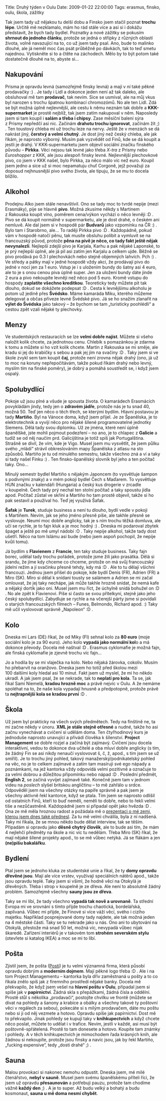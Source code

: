 Title: Druhý týden v Oulu
Date: 2009-01-22 22:00:00
Tags: erasmus, finsko, oulu, škola, zážitky

Tak jsem tady už nějakou tu delší dobu a Finsko jsem stačil poznat **trochu lépe**. Určitě mě nezklamalo, mám ho rád stále více a asi si i dokážu představit, že bych tady bydlel. Poznatky a nové zážitky se pokusím **shrnout do jednoho článku**, protože se jedná o střípky z různých oblastí života, volně navazující na to, co už jsem tady psal. Ano, bude to malinko dlouhé, ale já neměl moc čas psát průběžně po dávkách, tak to teď smetu najednou. Vytiskněte si to a čtěte na záchodech. Mělo by to být potom také dostatečně dlouhé na to, abyste si…

## Nakupování

Prisma je opravdu levná (samozřejmě finsky levná) a mají v ní také pěkné prodavačky :) . Je tady i Lidl a dokonce jeden není až tak daleko, ale obsluhoval mě tam **prodavač**, tak nevím. Sice se usmíval, ale na můj vkus byl narozen s trochu špatnou kombinací chromozómů. No ale ten Lidl. Zdá se být možná úplně nejlevnější, ale cestu k němu neznám tak dobře a **KKK-supermarket** je prostě nejblíž, tak jsem zatím nakupoval v něm. Naposledy jsem si tam koupil i **salám a třeba i chipsy**. Zase měsíční balení sýra z Prismy nepředčí asi nic. Začínám **drahotu trochu ignorovat**, začínám žít ;) . Ten toustový chleba mi už trochu leze na nervy. Ještě že v menzách se dá nakrást jiný, **čerstvý a velmi chutný**. Je dost jiný než český chleba, ale jak říkám, je naprosto výborný. Musím pak vyzvědět od Finů, kde se dá koupit a jestli je drahý. V KKK-supermarketu jsem objevil sociální značku finského původu – **Pirkka**. Věci nejsou tak levné jako třeba *X-tra* z Prismy nebo *Euroshopper* z KKK, ale jsou alespoň finsky levné. Nejlevnější plechovkové pivo, co jsem v KKK našel, bylo Pirkka, za něco málo víc než euro. Koupil jsem jedno a sice už si moc nepamatuju chuť Corgoně, jejž považuji za doposud nejhnusnější pivo svého života, ale tipuju, že se mu to docela blížilo.

## Alkohol

Prodejnu Alko jsem stále nenavštívil. Ono se tady moc to tvrdé nepije (mezi Erasmáky), pije se hlavně **pivo**. Možná zkusíme někdy s Martinem z Rakouska koupit víno, poměrem cena/výkon vychází o něco levněji :D . Pivo se dá koupit normálně v supermarketu, ale je dost drahé, o českém ani nemluvě. Ale dal jsem si v hospodě pár **Budvarů** jako vzpomínku na ČR :) . Bylo tam i Starobrno, ale… To raději Pirkka pivo :D . Každopádně, pokud vám v hospodě natočí pěnu, tak musíte obsluhu políbit a vymluvit se na francouzský původ, protože **pěna na pivě je něco, co tady fakt ještě nějak nevynalezli**. Nejlepší zdejší pivo je Karjala, Karhu a pak nějaké Laponské, to je prý nejlepší úplně, ale já pil asi zatím jen Karjalu a celkem ujde. Běžně se pivo prodává po 0.3 l plechovkách nebo stejně objemných lahvích. Pch :) . Ve středy a pátky mají v jedné hospodě vždy akci, že prodávají pivo do jedné v noci jen za 1 euro. Vstup je i s uložením bundy do šatny asi 4 euro, ale to je s onou cenou piva úplně super. Jen za uložení bundy dáte jinde 2 eura a pivo nekoupíte levněji než něco pod 5 euro. Kromě vstupu do hospody **zaplatíte všechno kreditkou**. Teoreticky tedy můžete pít tak dlouho, dokud se dokážete podepsat :D . Cesta k levnějšímu alkoholu je potom už jedině přes **Švédsko**. Máme kamaráda Miku, kterého můžeme delegovat a občas přiveze levné Švédské pivo. Já se ho snažím zlanařit na **výlet do Švédska** jako takový – že bychom se tam „turisticky poohlédli“ a cestou zpět vzali nějaké ty plechovky.

## Menzy

Ve studentských restauracích se lze **velmi dobře najíst**. Můžete si všeho naložit kolik chcete, za jednotnou cenu. Chlebík s pomazánkou je zdarma k tomu a můžete si ho vzít kolik chcete. Martin z Rakouska se mi směje, ale kradu si jej do krabičky s sebou a pak jej jím na svačiny :D . Taky jsem si ve škole zvykl sem tam koupit **čaj**, protože není zrovna nějak drahý (ono, já už to moc na koruny nepřepočítávám, takže pokud říkám drahý nebo levný, myslím tím na finské poměry), je dobrý a pomáhá soustředit se, i když jsem ospalý.

## Spolubydlící

Pokoje už jsou plné a všude je spousta života. O kamarádech Erasmácích povykládám jindy, tedy jen o **zdravém jádře**, protože nás je tu snad 40, možná 50. Teď jen něco o těch třech, se kterými bydlím. Hlavní postavou je tady **Martiño**. Byl na Vánoce doma, když jsem přijel. Je ze Španělska, je to elektrotechnik a vyvíjí něco pro nějaké šílené programovatelné jednotky Siemens. Dělá tady svou diplomku. Už ze jména, které není úplně španělšké, jste mohli pojmout podezření – no ano, je to chlapec z **Galicie** a tudíž se od něj naučím prd. Galicijština je totiž spíš jak Portugalština. Strašně se divil, že vím, kde je Vigo. Musel jsem mu vysvětlit, že jsem půlku svého „mládí“ strávil obkreslováním mapy Španělska z atlasu na sto způsobů. Martiño je tu od minulého semestru, takže všechno zná a ví a taky si tady našel Finku :) . Ten finsko-španělský slovník byl jeho a ten počítač taky. Ono…

Minulý semestr bydlel Martiño s nějakým Japoncem (to vysvětluje šampon s podivnými znaky) a v mém pokoji bydlel Čech s Maďarem. To vysvětluje HUN značku v kalendáři (Hungaria) a český kus drogerie v zrcadle v koupelně. Čech tady prý nechal ten stolní počítač a taky spoustu jídla apod. Počítač zůstal ve skříni a Martiño ho tam prostě objevil, takže si ho pak sestavil a používal ho. Teď jej využívá Šafak.

**Šafak** je **Turek**, studuje business a není tu dlouho, bydlí vedle v pokoji s Martiñem. Nevím, jak se jeho jméno přesně píše, ale takhle přesně se vyslovuje. Neumí moc dobře anglicky, tak je s ním trochu těžká domluva, ale učí se rychle, je to fajn kluk a je moc hodný :) . Dneska mi podaroval zbytek špaget a ještě po mě umyl nádobí :O . Taky nepije alkohol, takže tady dost ušetří. Něco na tom Islámu asi bude (nebo jsem aspoň pochopil, že nepije kvůli tomu).

Já bydlím s **Flavienem** z **Francie**, ten taky studuje business. Taky fajn borec, udělal tady trochu pořádek, protože jsme žili jako prasátka. Dělá si srandu, že jíme kdy chceme co chceme, protože on má svůj francouzský jídelní režim a jí svačinku přesně tehdy, kdy má :D . Ale to tu dělají všichni francouzi. Jednou jsem přišel do pokoje, kde bydlí Denis (FR), Adrien (FR) a Miro (SK). Miro si dělal k snídani tousty se salámem a Adrien se mi začal omlouvat, že jej taky nechápe, jak může takhle hrozně snídat, že nemá kafe a nějaký dortík jako oni. Musel jsem mu říct, že úchylně snídá bohužel on :D . No ale zpět k Flavienovi. Píše si často se svou přítelkyní, stejně jako jeho český spolubydlící. Zabydluje se rychle a na včerejší párty jsme si povídali o starých francouzských filmech – Funes, Belmondo, Richard apod. :) Taky mě učil vyslovovat správně „Napoleon“ :D .

## Kolo

Dneska mi Lars (DE) říkal, že od Miky (FI) sehnal kolo za **80 euro** (moje sociální kolo je za 90 euro). Jeho kolo **vypadá jako normální kol**o a má dokonce převody. Docela mě naštval :D . Erasmus cyklomafie je možná fajn, ale finská cyklomafie je zjevně trochu víc fajn…

Jo a hodila by se mi vlaječka na kolo. Nebo nějaká žárovka, cokoliv. Musím ho přebarvit na oranžovo. Dneska jsem ho totiž před školou mezi 100 dalšími koly hledal asi 10 minut. Fakt jsem už myslel, že mi ho někdo ukradl. A jak jsem psal, že se nekrade, tak to **neplatí pro kola**. Ta se, jak říkal Sami Niemelä, **kradou hrozně moc** a právě nejvíc v Oulu. A že nemáme spoléhat na to, že naše kola vypadají hnusně a předpotopně, protože právě ta **nejtrapnější kola se kradou první** :D .

## Škola

Už jsem byl prakticky na všech svých předmětech. Tedy na finštině ne, ta mi začne někdy v únoru. **XML je stále stejně otřesné** a nudné, takže ho asi začnu vynechávat a cvičení si udělám doma. Ten čtyřhodinový kurs je jednoduše naprosto unavující a přivádí člověka k šílenství. **Project Management** se dobře rozjel a začíná být zajímavý. Cvičení jsou docela interaktivní, vedou to dokonce dva učitelé a oba mluví dobře anglicky (s tím, že žádný Fin se asi nikdy nenaučí vyslovovat š, č, ž, apod., s tím jsem se už smířil). Je to trochu jiný pohled, takový manažerský/pod­nikatelský pohled na věc, no je to celkem zajímavé a zatím tam masíruji své ego nápady a poznámkami, na jež kantorka vždy odpovídá velmi pozitivně a označuje to za velmi dobrou a důležitou připomínku nebo nápad :D . Poslední předmět, **English 2**, se začíná vyvíjet zajímavě také. Konečně jsem tam v jednom videu na *poslech* slyšel britskou angličtinu – to mě zahřálo u srdce. Odpověděl jsem na všechny otázky na papíře správně a pak jsem je všechny aktivně řekl kantorce, když se ptala. Tím jsem se naprosto odlišil od ostatních Finů, kteří to buď neměli, neměli to dobře, nebo to řekli velmi tiše a nezůčastněně. Každopádně jsem si připadal opět jako hvězda :D . Ona ze mě měla hroznou radost a požádala mě o [prezentaci o mé zemi, kterou jsem dnes také přednesl]({filename}2009-01-22_tsekin-tasavalta.md). Za tu mě velmi chválila, byla z ní nadšená. Taky mi říkala, že se mnou někdo bude dělat interview, tak se těším. Připadám si opravdu jako **děsně chytrý člověk**, ale to bude asi tím, že mám 4 nejlehčí předměty na škole a nic víc tu nedělám. Třeba Miro (SK) říkal, že mají nějaké šílené projekty apod., to se mě vůbec netýká. Já se flákám a jen **(ne)píšu bakalářku**.

## Bydlení

Ptal jsem se jednoho kluka ze studentské unie a říkal, že ty **domy opravdu dřevěné jsou**. Mají ale více vrstev, využívají speciálních nátěrů apod., takže jsou opravdu teplé. Taky jsem si všiml, že hodně věcí na Otokylä je dřevěných. Třeba i strop v koupelně je ze dřeva. Ale není to absolutně žádný problém. Samozřejmě všechny **sauny jsou ze dřeva**.

Taky se mi líbí, že tady všechno **vypadá tak nově a urovnaně**. Ta střední Evropa mi ve srovnání s tímto přijde trochu chaotická, bordelářská, zaplivaná. Vůbec mi přijde, že Finové si více váží věcí, svého i cizího majetku. Například posprejované domy tady najdete, ale tak možná jeden na 4 městské části. Taky se tu nekrade jako u nás. Ono ani to ubytování na Otokylä, přestože má snad 50 let, možná víc, nevypadá vůbec nijak škaredě. Zařízení interiérů je v takovém tom **strohém severském stylu** (otevřete si katalog IKEA) a moc se mi to líbí.

## Pošta

Zjistil jsem, že pošta ([Posti](http://www.posti.fi/english/)) je tu velmi významná firma, která působí opravdu dobrým a **moderním dojmem**. Mají pěkné logo třeba :D . Ale i na tom Project Managementu – kantorka byla dřív zaměstnaná u pošty a to co říkala znělo spíš jak z firemního prostředí nějaké banky. Docela mě překvapilo, že když jsem vešel na **hlavní poštu v Oulu**, připadal jsem si spíše jak v **papirnictví**. Žádná skla s přepážkami, žádná čísla a oddělní. Prostě stůl s několika „prodavači“, postojíte chvilku ve frontě (můžete se dívat na pohledy a šanony a krabice a obálky a všechny takové ty poštovní věci v regálech za sebou), pokecáte si s milým prodavačem, dáte mu poštu nebo si ji od něj vezmete a hotovo. Opravdu spíše jak papírnictví. Dost mě to překvapilo. Jinak pohledy se kupují taky v **knihkupectvích** a když chcete něco poslat, můžete to udělat i v trafice. Nevím, jestli v každé, asi musí být poštovně-spřátelená. Prostě to tam donesete a hotovo. Koupíte tam známky i pohledy. A v těch knihkupectvích je mimochodem řada krásných knih, ale žádnou si nekoupíte, protože jsou finsky a navíc jsou, jak by řekl Martiño, „fucking expensive“, tedy „dosti drahé“ ;) .

## Sauna

Malou provokaci si nakonec nemohu odpustit. Dneska jsem, mé milé čtenářstvo, **nebyl v sauně**. Musel jsem svému španělskému příteli říci, že jsem už opravdu **přesaunován** a potřebuji pauzu, protože tam chodíme vážně **každý den** ;) . A je to super. Až budu velký a bohatý a budu kosmonaut, **sauna u mě doma nesmí chybět**.
